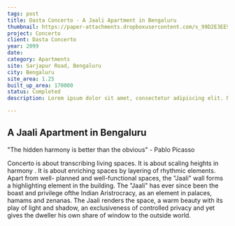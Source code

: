 ```yaml
---
tags: post
title: Dasta Concerto - A Jaali Apartment in Bengaluru
thumbnail: https://paper-attachments.dropboxusercontent.com/s_99D2E3EE99530FD09217DA510BF1C34161BA50F0F4181B98359505CF9B4621A1_1729321769550_North-East-Elevation.jpg
project: Concerto
client: Dasta Concerto
year: 2099
date: 
category: Apartments
site: Sarjapur Road, Bengaluru
city: Bengaluru
site_area: 1.25 
built_up_area: 170000
status: Completed
description: Lorem ipsum dolor sit amet, consectetur adipiscing elit. Nullam ultricies interdum tortor, sit amet gravida ipsum fermentum ut. Aenean sagittis metus justo, at vestibulum elit malesuada a. Suspendisse dictum, sapien eu tincidunt convallis, elit urna rhoncus leo, ac fermentum lorem libero in magna. Integer scelerisque odio et convallis faucibus.

---
```

## A Jaali Apartment in Bengaluru

"The hidden harmony is better than the obvious" - Pablo Picasso

Concerto is about transcribing living spaces. It is about scaling heights in harmony . It is about enriching spaces by layering of rhythmic elements. Apart from well- planned and well-functional spaces, the "Jaali" wall forms a highlighting element in the building. The "Jaali" has ever since been the boast and privilege ofthe Indian Aristrocracy, as an element in palaces, hamams and zenanas. The Jaali renders the space, a warm beauty with its play of light and shadow, an exclusiveness of controlled privacy and yet gives the dweller his own share of window to the outside world.

